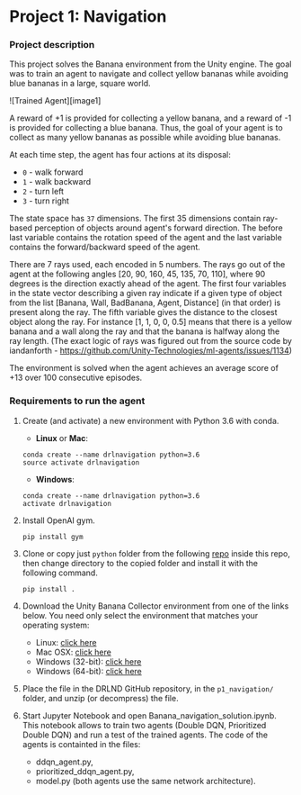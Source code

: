 # Project 1: Navigation

### Project description

This project solves the Banana environment from the Unity engine. The goal was to train an agent to navigate and collect yellow bananas while avoiding blue bananas in a large, square world.  

![Trained Agent][image1]

A reward of +1 is provided for collecting a yellow banana, and a reward of -1 is provided for collecting a blue banana. Thus, the goal of your agent is to collect as many yellow bananas as possible while avoiding blue bananas.  

At each time step, the agent has four actions at its disposal:
- `0` - walk forward 
- `1` - walk backward
- `2` - turn left
- `3` - turn right

The state space has `37` dimensions. The first 35 dimensions contain ray-based perception of objects around agent's forward direction. The before last variable contains the rotation speed of the agent and the last variable contains the forward/backward speed of the agent. 

There are 7 rays used, each encoded in 5 numbers. The rays go out of the agent at the following angles [20, 90, 160, 45, 135, 70, 110], where 90 degrees is the direction exactly ahead of the agent. The first four variables in the state vector describing  a given ray indicate if a given type of object from the list [Banana, Wall, BadBanana, Agent, Distance] (in that order) is present along the ray. The fifth variable gives the distance to the closest object along the ray. For instance [1, 1, 0, 0, 0.5] means that there is a yellow banana and a wall along the ray and that the banana is halfway along the ray length. (The exact logic of rays was figured out from the source code by iandanforth - https://github.com/Unity-Technologies/ml-agents/issues/1134)

The environment is solved when the agent achieves an average score of +13 over 100 consecutive episodes.

### Requirements to run the agent

1.  Create (and activate) a new environment with Python 3.6 with conda.

    -   **Linux** or **Mac**:

    <!-- -->

        conda create --name drlnavigation python=3.6
        source activate drlnavigation

    -   **Windows**:

    <!-- -->

        conda create --name drlnavigation python=3.6 
        activate drlnavigation

2.  Install OpenAI gym.

        pip install gym

3.  Clone or copy just `python` folder from the following
    [repo](https://github.com/udacity/deep-reinforcement-learning)
    inside this repo, then change directory to the copied folder and
    install it with the following command.

        pip install .

4. Download the Unity Banana Collector environment from one of the links below.  You need only select the environment that matches your operating system:
    - Linux: [click here](https://s3-us-west-1.amazonaws.com/udacity-drlnd/P1/Banana/Banana_Linux.zip)
    - Mac OSX: [click here](https://s3-us-west-1.amazonaws.com/udacity-drlnd/P1/Banana/Banana.app.zip)
    - Windows (32-bit): [click here](https://s3-us-west-1.amazonaws.com/udacity-drlnd/P1/Banana/Banana_Windows_x86.zip)
    - Windows (64-bit): [click here](https://s3-us-west-1.amazonaws.com/udacity-drlnd/P1/Banana/Banana_Windows_x86_64.zip)

5. Place the file in the DRLND GitHub repository, in the `p1_navigation/` folder, and unzip (or decompress) the file. 

6. Start Jupyter Notebook and open Banana_navigation_solution.ipynb. This notebook allows to train two agents (Double DQN, Prioritized Double DQN) and run a test of the trained agents. The code of the agents is containted in the files:

	- ddqn_agent.py,
	- prioritized_ddqn_agent.py,
	- model.py (both agents use the same network architecture).
	